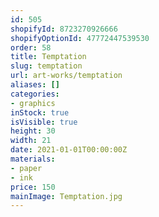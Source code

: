 ```yaml
---
id: 505
shopifyId: 8723270926666
shopifyOptionId: 47772447539530
order: 58
title: Temptation
slug: temptation
url: art-works/temptation
aliases: []
categories:
- graphics
inStock: true
isVisible: true
height: 30
width: 21
date: 2021-01-01T00:00:00Z
materials:
- paper
- ink
price: 150
mainImage: Temptation.jpg
---
```

